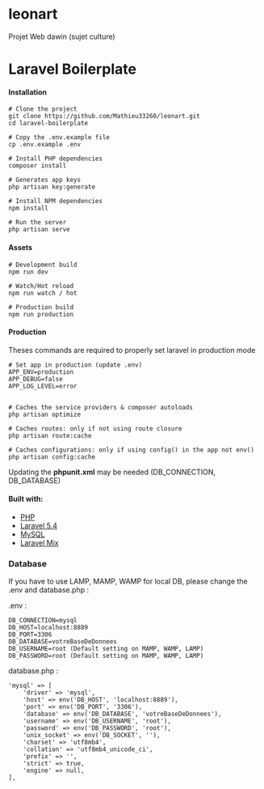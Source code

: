 # leonart
Projet Web dawin (sujet culture)



# Laravel Boilerplate
#### Installation
```shell
# Clone the project
git clone https://github.com/Mathieu33260/leonart.git
cd laravel-boilerplate

# Copy the .env.example file
cp .env.example .env

# Install PHP dependencies
composer install

# Generates app keys
php artisan key:generate

# Install NPM dependencies
npm install

# Run the server
php artisan serve
```
#### Assets
```shell
# Development build
npm run dev

# Watch/Hot reload
npm run watch / hot

# Production build
npm run production
```

#### Production
Theses commands are required to properly set laravel in production mode
```shell
# Set app in production (update .env)
APP_ENV=production
APP_DEBUG=false
APP_LOG_LEVEL=error


# Caches the service providers & composer autoloads
php artisan optimize

# Caches routes: only if not using route closure
php artisan route:cache

# Caches configurations: only if using config() in the app not env()
php artisan config:cache
```

Updating the **phpunit.xml** may be needed (DB_CONNECTION, DB_DATABASE)
#### Built with:

- [PHP](http://php.net)
- [Laravel 5.4](https://laravel.com)
- [MySQL](https://mysql.com)
- [Laravel Mix](https://)

### Database

If you have to use LAMP, MAMP, WAMP for local DB, please change the .env and database.php :

.env :

```shell
DB_CONNECTION=mysql
DB_HOST=localhost:8889
DB_PORT=3306
DB_DATABASE=votreBaseDeDonnees
DB_USERNAME=root (Default setting on MAMP, WAMP, LAMP)
DB_PASSWORD=root (Default setting on MAMP, WAMP, LAMP)
```

database.php :

```shell
'mysql' => [
    'driver' => 'mysql',
    'host' => env('DB_HOST', 'localhost:8889'),
    'port' => env('DB_PORT', '3306'),
    'database' => env('DB_DATABASE', 'votreBaseDeDonnees'),
    'username' => env('DB_USERNAME', 'root'),
    'password' => env('DB_PASSWORD', 'root'),
    'unix_socket' => env('DB_SOCKET', ''),
    'charset' => 'utf8mb4',
    'collation' => 'utf8mb4_unicode_ci',
    'prefix' => '',
    'strict' => true,
    'engine' => null,
],
```
